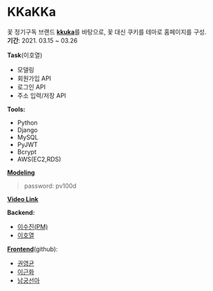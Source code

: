 <h1>KKaKKa</h1>

꽃 정기구독 브랜드 [**kkuka**](https://kukka.kr)를 바탕으로, 꽃 대신 쿠키를 테마로 홈페이지를 구성.<br>
**기간**: 2021. 03.15 ~ 03.26

**Task**(이호열)
* 모델링 <br>
* 회원가입 API<br>
* 로그인 API<br>
* 주소 입력/저장 API<br>
  
**Tools:**
* Python
* Django
* MySQL
* PyJWT
* Bcrypt
* AWS(EC2,RDS)

[**Modeling**](https://aquerytool.com:443/aquerymain/index/?rurl=3dcf441e-39c5-4bc9-8c63-cfb97965bde9)<br>
>password: pv100d

[**Video Link**](https://youtu.be/FFJgod4kpbchttps://youtu.be/FFJgod4kpbc)

**Backend:**<br>
* [이수진(PM)](https://github.com/S2-J1NG)
* [이호열](https://github.com/hlrrr)

[**Frontend**](https://github.com/wecode-bootcamp-korea/18-1st-KKAKKA-frontend)(github):<br>
* [권영균](https://github.com/MrFabulous00)
* [이근화](https://github.com/GEUNNN)
* [남궁선아](https://github.com/sunaaank)

